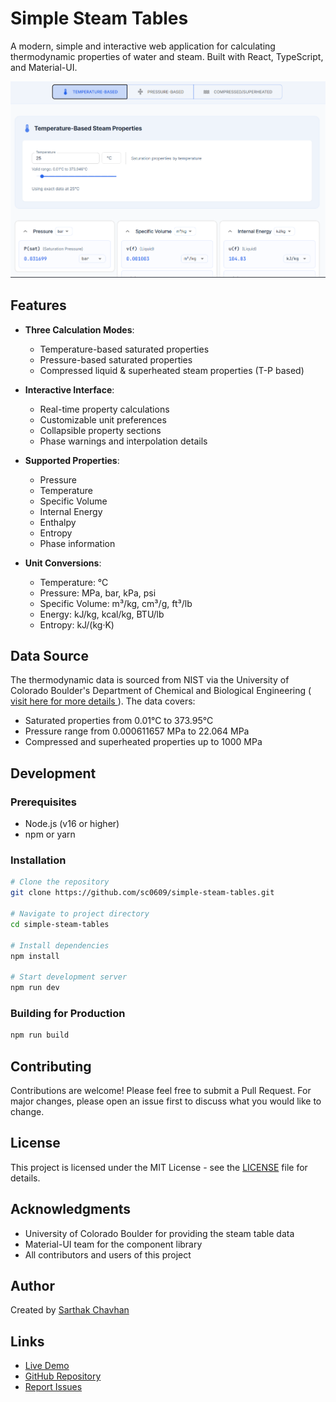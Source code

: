 # Simple Steam Tables

A modern, simple and interactive web application for calculating thermodynamic properties of water and steam. Built with React, TypeScript, and Material-UI.

![Steam Tables Screenshot](https://github.com/sc0609/simple-steam-tables/blob/main/src/assets/Screenshot.png)

## Features

- **Three Calculation Modes**:
  - Temperature-based saturated properties
  - Pressure-based saturated properties
  - Compressed liquid & superheated steam properties (T-P based)

- **Interactive Interface**:
  - Real-time property calculations
  - Customizable unit preferences
  - Collapsible property sections
  - Phase warnings and interpolation details

- **Supported Properties**:
  - Pressure
  - Temperature
  - Specific Volume
  - Internal Energy
  - Enthalpy
  - Entropy
  - Phase information

- **Unit Conversions**:
  - Temperature: °C
  - Pressure: MPa, bar, kPa, psi
  - Specific Volume: m³/kg, cm³/g, ft³/lb
  - Energy: kJ/kg, kcal/kg, BTU/lb
  - Entropy: kJ/(kg·K)

## Data Source

The thermodynamic data is sourced from NIST via the University of Colorado Boulder's Department of Chemical and Biological Engineering ([ visit here for more details ](https://learncheme.com/student-resources/steam-tables/)). The data covers:
- Saturated properties from 0.01°C to 373.95°C
- Pressure range from 0.000611657 MPa to 22.064 MPa
- Compressed and superheated properties up to 1000 MPa

## Development

### Prerequisites
- Node.js (v16 or higher)
- npm or yarn

### Installation
```bash
# Clone the repository
git clone https://github.com/sc0609/simple-steam-tables.git

# Navigate to project directory
cd simple-steam-tables

# Install dependencies
npm install

# Start development server
npm run dev
```

### Building for Production
```bash
npm run build
```

## Contributing

Contributions are welcome! Please feel free to submit a Pull Request. For major changes, please open an issue first to discuss what you would like to change.

## License

This project is licensed under the MIT License - see the [LICENSE](LICENSE) file for details.

## Acknowledgments

- University of Colorado Boulder for providing the steam table data
- Material-UI team for the component library
- All contributors and users of this project

## Author

Created by [Sarthak Chavhan](https://www.linkedin.com/in/sarthak-chavhan-4a87a422a/)

## Links

- [Live Demo](https://steamtables.vercel.app)
- [GitHub Repository](https://github.com/sc0609/simple-steam-tables)
- [Report Issues](https://github.com/sc0609/simple-steam-tables/issues)
